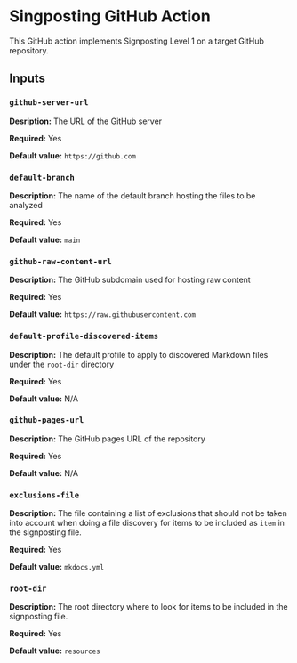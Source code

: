 # Singposting GitHub Action

This GitHub action implements Signposting Level 1 on a target GitHub repository. 

## Inputs

### `github-server-url`

**Desription:** The URL of the GitHub server

**Required:** Yes

**Default value:** `https://github.com`

### `default-branch`

**Description:** The name of the default branch hosting the files to be analyzed

**Required:** Yes

**Default value:** `main`

### `github-raw-content-url`

**Description:** The GitHub subdomain used for hosting raw content

**Required:** Yes

**Default value:** `https://raw.githubusercontent.com`

### `default-profile-discovered-items`

**Description:** The default profile to apply to discovered Markdown files under the `root-dir` directory

**Required:** Yes

**Default value:** N/A

### `github-pages-url`

**Description:** The GitHub pages URL of the repository

**Required:** Yes

**Default value:** N/A

### `exclusions-file`

**Description:** The file containing a list of exclusions that should not be taken into account when doing a file discovery for items to be included as `item` in the signposting file.

**Required:** Yes

**Default value:** `mkdocs.yml`

### `root-dir`

**Description:** The root directory where to look for items to be included in the signposting file.

**Required:** Yes

**Default value:** `resources`